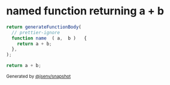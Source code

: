 # named function returning a + b

```js
return generateFunctionBody(
  // prettier-ignore
  function name  ( a,  b )   {
    return a + b;
  },
);
```

```js
return a + b;
```

<sub>
  Generated by <a href="https://github.com/jsenv/core/tree/main/packages/independent/snapshot">@jsenv/snapshot</a>
</sub>